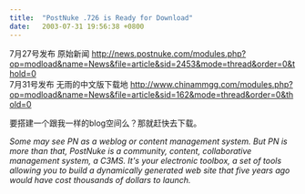 ```yaml
---
title:  "PostNuke .726 is Ready for Download"
date:   2003-07-31 19:56:38 +0800
---
```


7月27号发布 原始新闻 http://news.postnuke.com/modules.php?op=modload&name=News&file=article&sid=2453&mode=thread&order=0&thold=0   
7月31号发布 无雨的中文版下载地 http://www.chinammgg.com/modules.php?op=modload&name=News&file=article&sid=162&mode=thread&order=0&thold=0   

要搭建一个跟我一样的blog空间么？那就赶快去下载。  

_Some may see PN as a weblog or content management system. But PN is more than that, PostNuke is a community, content, collaborative management system, a C3MS. It's your electronic toolbox, a set of tools allowing you to build a dynamically generated web site that five years ago would have cost thousands of dollars to launch._  

